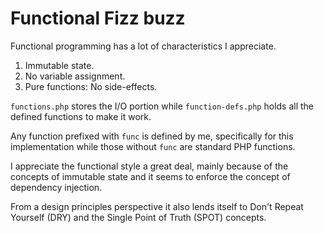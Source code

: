 # Functional Fizz buzz

Functional programming has a lot of characteristics I appreciate.

1. Immutable state.
2. No variable assignment.
3. Pure functions: No side-effects.

`functions.php` stores the I/O portion while `function-defs.php` holds all the defined functions to make it work.

Any function prefixed with `func` is defined by me, specifically for this implementation while those without `func` are standard PHP functions.

I appreciate the functional style a great deal, mainly because of the concepts of immutable state and it seems to enforce the concept of dependency injection.

From a design principles perspective it also lends itself to Don't Repeat Yourself (DRY) and the Single Point of Truth (SPOT) concepts.

